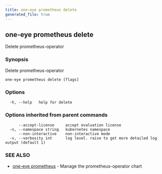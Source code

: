 ```yaml
---
title: one-eye prometheus delete
generated_file: true
---
```

## one-eye prometheus delete

Delete prometheus-operator

### Synopsis

Delete prometheus-operator

```
one-eye prometheus delete [flags]
```

### Options

```
  -h, --help   help for delete
```

### Options inherited from parent commands

```
      --accept-license     accept evaluation license
  -n, --namespace string   kubernetes namespace
      --non-interactive    non-interactive mode
  -v, --verbosity int      log level. raise to get more detailed log output (default 1)
```

### SEE ALSO

* [one-eye prometheus](/docs/one-eye/cli/reference/one-eye_prometheus/)	 - Manage the prometheus-operator chart

